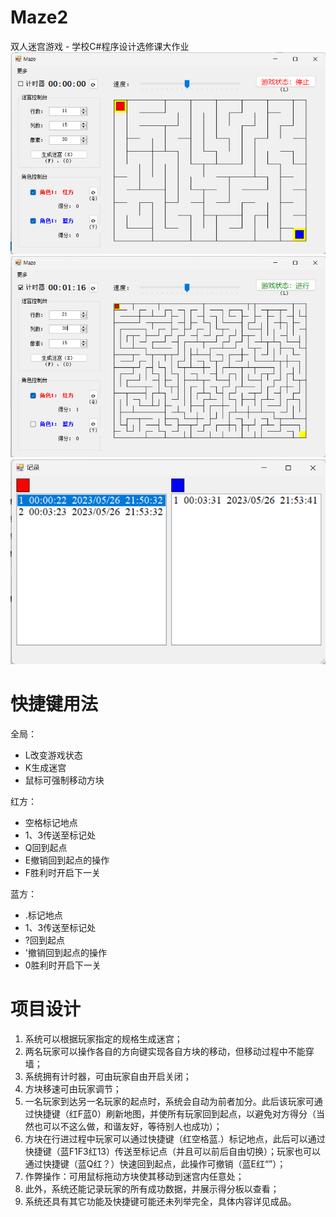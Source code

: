 # Maze2
双人迷宫游戏 - 学校C#程序设计选修课大作业
![开始](1.png)
![切换](2.png)
![记录](3.png)

# 快捷键用法

全局：
+ L改变游戏状态
+ K生成迷宫
+ 鼠标可强制移动方块

红方：
* 空格标记地点
* 1、3传送至标记处
* Q回到起点
* E撤销回到起点的操作
* F胜利时开启下一关

蓝方：
- .标记地点
- 1、3传送至标记处
- ?回到起点
- '撤销回到起点的操作
- 0胜利时开启下一关

# 项目设计
1. 系统可以根据玩家指定的规格生成迷宫；
2. 两名玩家可以操作各自的方向键实现各自方块的移动，但移动过程中不能穿墙；
3. 系统拥有计时器，可由玩家自由开启关闭；
4. 方块移速可由玩家调节；
5. 一名玩家到达另一名玩家的起点时，系统会自动为前者加分。此后该玩家可通过快捷键（红F蓝0）刷新地图，并使所有玩家回到起点，以避免对方得分（当然也可以不这么做，和谐友好，等待别人也成功）；
6. 方块在行进过程中玩家可以通过快捷键（红空格蓝.）标记地点，此后可以通过快捷键（蓝F1F3红13）传送至标记点（并且可以前后自由切换）；玩家也可以通过快捷键（蓝Q红？）快速回到起点，此操作可撤销（蓝E红“”）；
7. 作弊操作：可用鼠标拖动方块使其移动到迷宫内任意处；
8. 此外，系统还能记录玩家的所有成功数据，并展示得分板以查看；
9. 系统还具有其它功能及快捷键可能还未列举完全，具体内容详见成品。
